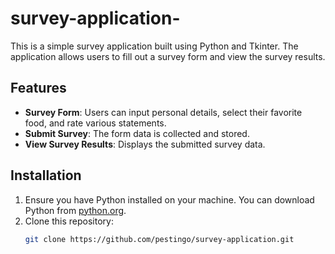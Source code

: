 # survey-application-

This is a simple survey application built using Python and Tkinter. The application allows users to fill out a survey form and view the survey results.

## Features

- **Survey Form**: Users can input personal details, select their favorite food, and rate various statements.
- **Submit Survey**: The form data is collected and stored.
- **View Survey Results**: Displays the submitted survey data.

## Installation

1. Ensure you have Python installed on your machine. You can download Python from [python.org](https://www.python.org/).
2. Clone this repository:
   ```sh
   git clone https://github.com/pestingo/survey-application.git
